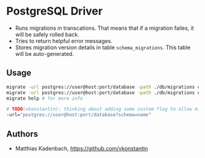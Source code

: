 # PostgreSQL Driver

* Runs migrations in transcations.
  That means that if a migration failes, it will be safely rolled back.
* Tries to return helpful error messages.
* Stores migration version details in table ``schema_migrations``.
  This table will be auto-generated.


## Usage

```bash
migrate -url postgres://user@host:port/database -path ./db/migrations create add_field_to_table
migrate -url postgres://user@host:port/database -path ./db/migrations up
migrate help # for more info

# TODO(vkonstantin): thinking about adding some custom flag to allow migration within schemas:
-url="postgres://user@host:port/database?schema=name" 
```

## Authors

* Matthias Kadenbach, https://github.com/vkonstantin
